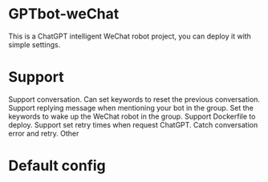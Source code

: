 # GPTbot-weChat
This is a ChatGPT intelligent WeChat robot project, you can deploy it with simple settings.
# Support
 Support conversation.
 Can set keywords to reset the previous conversation.
 Support replying message when mentioning your bot in the group.
 Set the keywords to wake up the WeChat robot in the group.
 Support Dockerfile to deploy.
 Support set retry times when request ChatGPT.
 Catch conversation error and retry.
 Other
# Default config
